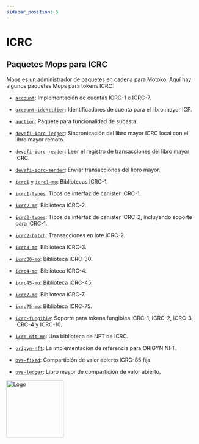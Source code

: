 ```yaml
---
sidebar_position: 5
---
```


# ICRC

## Paquetes Mops para ICRC

[Mops](https://mops.one/) es un administrador de paquetes en cadena para Motoko.
Aquí hay algunos paquetes Mops para tokens ICRC:

- [`account`](https://mops.one/account): Implementación de cuentas ICRC-1 e
  ICRC-7.

- [`account-identifier`](https://mops.one/account-identifier): Identificadores
  de cuenta para el libro mayor ICP.

- [`auction`](https://mops.one/auction): Paquete para funcionalidad de subasta.

- [`devefi-icrc-ledger`](https://mops.one/devefi-icrc-ledger): Sincronización
  del libro mayor ICRC local con el libro mayor remoto.

- [`devefi-icrc-reader`](https://mops.one/devefi-icrc-reader): Leer el registro
  de transacciones del libro mayor ICRC.

- [`devefi-icrc-sender`](https://mops.one/devefi-icrc-sender): Enviar
  transacciones del libro mayor.

- [`icrc1`](https://mops.one/icrc1) y [`icrc1-mo`](https://mops.one/icrc1-mo):
  Bibliotecas ICRC-1.

- [`icrc1-types`](https://mops.one/icrc1-types): Tipos de interfaz de canister
  ICRC-1.

- [`icrc2-mo`](https://mops.one/icrc2-mo): Biblioteca ICRC-2.

- [`icrc2-types`](https://mops.one/icrc2-types): Tipos de interfaz de canister
  ICRC-2, incluyendo soporte para ICRC-1.

- [`icrc2-batch`](https://mops.one/icrc2-batch): Transacciones en lote ICRC-2.

- [`icrc3-mo`](https://mops.one/icrc3-mo): Biblioteca ICRC-3.

- [`icrc30-mo`](https://mops.one/icrc30-mo): Biblioteca ICRC-30.

- [`icrc4-mo`](https://mops.one/icrc4-mo): Biblioteca ICRC-4.

- [`icrc45-mo`](https://mops.one/icrc45): Biblioteca ICRC-45.

- [`icrc7-mo`](https://mops.one/icrc7-mo): Biblioteca ICRC-7.

- [`icrc75-mo`](https://mops.one/icrc75-mo): Biblioteca ICRC-75.

- [`icrc-fungible`](https://mops.one/icrc-fungible): Soporte para tokens
  fungibles ICRC-1, ICRC-2, ICRC-3, ICRC-4 y ICRC-10.

- [`icrc-nft-mo`](https://mops.one/icrc-nft-mo): Una biblioteca de NFT de ICRC.

- [`origyn-nft`](https://mops.one/origyn-nft): La implementación de referencia
  para ORIGYN NFT.

- [`ovs-fixed`](https://mops.one/ovs-fixed): Compartición de valor abierto
  ICRC-85 fija.

- [`ovs-ledger`](https://mops.one/ovs-ledger): Libro mayor de compartición de
  valor abierto.

<img src="https://github.com/user-attachments/assets/844ca364-4d71-42b3-aaec-4a6c3509ee2e" alt="Logo" width="150" height="150" />
